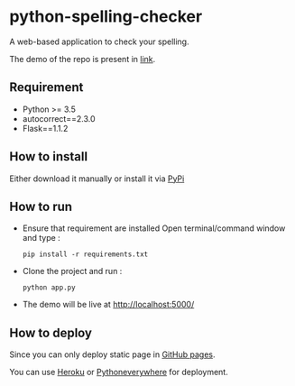 # python-spelling-checker

A web-based application to check your spelling. 

The demo of the repo is present in [link](https://python-spelling-checker.herokuapp.com/).

## Requirement

- Python >= 3.5
- autocorrect==2.3.0
- Flask==1.1.2

## How to install 

Either download it manually or install it via [PyPi](https://pypi.org/)

## How to run 

- Ensure that requirement are installed
   Open terminal/command window and type :
   
  `pip install -r requirements.txt`

- Clone the project and run :

  `python app.py`
  
- The demo will be live at [http://localhost:5000/](http://localhost:5000/)

## How to deploy

Since you can only deploy static page in [GitHub pages](https://pages.github.com/).

You can use [Heroku](https://www.heroku.com/) or [Pythoneverywhere](https://www.pythonanywhere.com/) for deployment.
